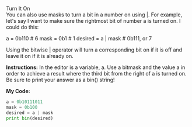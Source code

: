 Turn It On<br>
You can also use masks to turn a bit in a number on using |. For example, let's say I want to make sure the rightmost bit of number a is turned on. I could do this:

a = 0b110 # 6
mask = 0b1 # 1
desired =  a | mask # 0b111, or 7<br>

Using the bitwise | operator will turn a corresponding bit on if it is off and leave it on if it is already on.

**Instructions:**
In the editor is a variable, a. Use a bitmask and the value a in order to achieve a result where the third bit from the right of a is turned on. Be sure to print your answer as a bin() string!

**My Code:**
```python
a = 0b10111011
mask = 0b100
desired = a | mask
print bin(desired)
```
